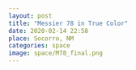 ```yaml
---
layout: post
title: "Messier 78 in True Color"
date: 2020-02-14 22:58
place: Socorro, NM
categories: space
image: space/M78_final.png
---
```


